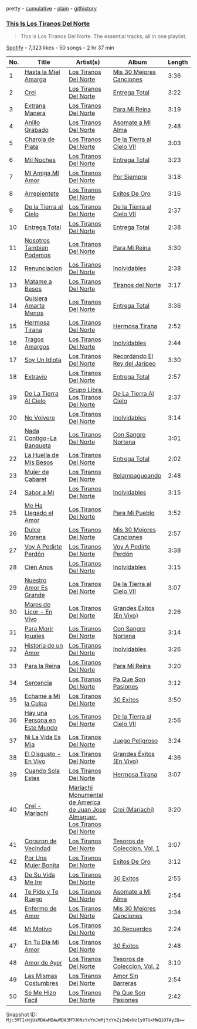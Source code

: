 pretty - [cumulative](/playlists/cumulative/37i9dQZF1DZ06evO0Pawqn.md) - [plain](/playlists/plain/37i9dQZF1DZ06evO0Pawqn) - [githistory](https://github.githistory.xyz/mackorone/spotify-playlist-archive/blob/main/playlists/plain/37i9dQZF1DZ06evO0Pawqn)

### [This Is Los Tiranos Del Norte](https://open.spotify.com/playlist/37i9dQZF1DZ06evO0Pawqn)

> This is Los Tiranos Del Norte\. The essential tracks, all in one playlist.

[Spotify](https://open.spotify.com/user/spotify) - 7,323 likes - 50 songs - 2 hr 37 min

| No. | Title | Artist(s) | Album | Length |
|---|---|---|---|---|
| 1 | [Hasta la Miel Amarga](https://open.spotify.com/track/1Q1yISpMwHLn4SMo6VJVaa) | [Los Tiranos Del Norte](https://open.spotify.com/artist/1utHYFInTd5VfFdsshUQ7H) | [Mis 30 Mejores Canciones](https://open.spotify.com/album/5sZ8JHwkEV2s0Dbv0ylSmZ) | 3:36 |
| 2 | [Crei](https://open.spotify.com/track/0gtWrIyzYgRIGjMBBMBEBz) | [Los Tiranos Del Norte](https://open.spotify.com/artist/1utHYFInTd5VfFdsshUQ7H) | [Entrega Total](https://open.spotify.com/album/1ynIsTxuLWB8gcIIOEV4pN) | 3:22 |
| 3 | [Extrana Manera](https://open.spotify.com/track/5vhHAeK0rdm95eoJOf5ZPr) | [Los Tiranos Del Norte](https://open.spotify.com/artist/1utHYFInTd5VfFdsshUQ7H) | [Para Mi Reina](https://open.spotify.com/album/1RhzfA1RNDKFwlwwP3XTeM) | 3:19 |
| 4 | [Anillo Grabado](https://open.spotify.com/track/22AeO4I8LrDlgWVx970V8y) | [Los Tiranos Del Norte](https://open.spotify.com/artist/1utHYFInTd5VfFdsshUQ7H) | [Asomate a Mi Alma](https://open.spotify.com/album/4YBewtZ8JtwPqZT1h7IFph) | 2:48 |
| 5 | [Charola de Plata](https://open.spotify.com/track/5wT6aZvQzOCrESPS34hrXr) | [Los Tiranos Del Norte](https://open.spotify.com/artist/1utHYFInTd5VfFdsshUQ7H) | [De la Tierra al Cielo VII](https://open.spotify.com/album/3gEDDLBunavFzx7qenQPuh) | 3:03 |
| 6 | [Mil Noches](https://open.spotify.com/track/6zUSvQLg0mJsq5p2e8f3bt) | [Los Tiranos Del Norte](https://open.spotify.com/artist/1utHYFInTd5VfFdsshUQ7H) | [Entrega Total](https://open.spotify.com/album/1ynIsTxuLWB8gcIIOEV4pN) | 3:23 |
| 7 | [MI Amiga,MI Amor](https://open.spotify.com/track/6OhVAKo5GdXlSiPsZYqCpZ) | [Los Tiranos Del Norte](https://open.spotify.com/artist/1utHYFInTd5VfFdsshUQ7H) | [Por Siempre](https://open.spotify.com/album/6DrYJjF6s1khX4qntiY3ns) | 3:18 |
| 8 | [Arrepientete](https://open.spotify.com/track/0FagG8oiMGPW99LZspwr8Y) | [Los Tiranos Del Norte](https://open.spotify.com/artist/1utHYFInTd5VfFdsshUQ7H) | [Exitos De Oro](https://open.spotify.com/album/5gP2oZWJVWOCrEBH1pZRrZ) | 3:16 |
| 9 | [De la Tierra al Cielo](https://open.spotify.com/track/1z45rHA0VeDLRrvxtG5ORF) | [Los Tiranos Del Norte](https://open.spotify.com/artist/1utHYFInTd5VfFdsshUQ7H) | [De la Tierra al Cielo VII](https://open.spotify.com/album/3gEDDLBunavFzx7qenQPuh) | 2:37 |
| 10 | [Entrega Total](https://open.spotify.com/track/2o1jz9qLpX8tRffAU5mQ3R) | [Los Tiranos Del Norte](https://open.spotify.com/artist/1utHYFInTd5VfFdsshUQ7H) | [Entrega Total](https://open.spotify.com/album/1ynIsTxuLWB8gcIIOEV4pN) | 2:38 |
| 11 | [Nosotros Tambien Podemos](https://open.spotify.com/track/1umXWFEvEOfwwRcMixe71l) | [Los Tiranos Del Norte](https://open.spotify.com/artist/1utHYFInTd5VfFdsshUQ7H) | [Para Mi Reina](https://open.spotify.com/album/1RhzfA1RNDKFwlwwP3XTeM) | 3:30 |
| 12 | [Renunciacion](https://open.spotify.com/track/5C5rat4IzxN0DbEW0Lp6Hu) | [Los Tiranos Del Norte](https://open.spotify.com/artist/1utHYFInTd5VfFdsshUQ7H) | [Inolvidables](https://open.spotify.com/album/4jBi66BbClFguTlMaPijcr) | 2:38 |
| 13 | [Matame a Besos](https://open.spotify.com/track/0om9GXGwk5d7VNyp0nOSuW) | [Los Tiranos Del Norte](https://open.spotify.com/artist/1utHYFInTd5VfFdsshUQ7H) | [Tiranos del Norte](https://open.spotify.com/album/2N2PsW32lWDtPq1wM8EGKf) | 3:17 |
| 14 | [Quisiera Amarte Menos](https://open.spotify.com/track/0QTX4cAhxpHO4o8zEin8jn) | [Los Tiranos Del Norte](https://open.spotify.com/artist/1utHYFInTd5VfFdsshUQ7H) | [Entrega Total](https://open.spotify.com/album/1ynIsTxuLWB8gcIIOEV4pN) | 3:36 |
| 15 | [Hermosa Tirana](https://open.spotify.com/track/42jgtQjhL2Qu5nbZKUSO7Q) | [Los Tiranos Del Norte](https://open.spotify.com/artist/1utHYFInTd5VfFdsshUQ7H) | [Hermosa Tirana](https://open.spotify.com/album/6L69NftVVtlSbBjaegb0Jn) | 2:52 |
| 16 | [Tragos Amargos](https://open.spotify.com/track/53qTj9XcdiKPwIuakXo5dv) | [Los Tiranos Del Norte](https://open.spotify.com/artist/1utHYFInTd5VfFdsshUQ7H) | [Inolvidables](https://open.spotify.com/album/4jBi66BbClFguTlMaPijcr) | 2:44 |
| 17 | [Soy Un Idiota](https://open.spotify.com/track/3yXnPAGiq8MKG3Iyoi6m4t) | [Los Tiranos Del Norte](https://open.spotify.com/artist/1utHYFInTd5VfFdsshUQ7H) | [Recordando El Rey del Jaripeo](https://open.spotify.com/album/56kxugaFhb0Xb4siHyFNz9) | 3:30 |
| 18 | [Extravio](https://open.spotify.com/track/4WpmldTXZXmy2n2SQi3HQE) | [Los Tiranos Del Norte](https://open.spotify.com/artist/1utHYFInTd5VfFdsshUQ7H) | [Entrega Total](https://open.spotify.com/album/1ynIsTxuLWB8gcIIOEV4pN) | 2:57 |
| 19 | [De La Tierra Al Cielo](https://open.spotify.com/track/1pVu9Epwe1gdQ4aeHcW5QO) | [Grupo Libra](https://open.spotify.com/artist/7A0dBf6Uyh5G1rW7Rh84Dt), [Los Tiranos Del Norte](https://open.spotify.com/artist/1utHYFInTd5VfFdsshUQ7H) | [De La Tierra Al Cielo](https://open.spotify.com/album/26ituv9NGfhhNkAU68BnHd) | 2:37 |
| 20 | [No Volvere](https://open.spotify.com/track/5jLZIaTwQbjCmnVUwayk70) | [Los Tiranos Del Norte](https://open.spotify.com/artist/1utHYFInTd5VfFdsshUQ7H) | [Inolvidables](https://open.spotify.com/album/4jBi66BbClFguTlMaPijcr) | 3:14 |
| 21 | [Nada Contigo\-La Banqueta](https://open.spotify.com/track/1Iycx5kO4ncISwHfC46vnF) | [Los Tiranos Del Norte](https://open.spotify.com/artist/1utHYFInTd5VfFdsshUQ7H) | [Con Sangre Nortena](https://open.spotify.com/album/34hVlKjJ6JvQN9b7p1tTCr) | 3:01 |
| 22 | [La Huella de Mis Besos](https://open.spotify.com/track/0I6sTG0nOH92inb6TmXqgw) | [Los Tiranos Del Norte](https://open.spotify.com/artist/1utHYFInTd5VfFdsshUQ7H) | [Entrega Total](https://open.spotify.com/album/1ynIsTxuLWB8gcIIOEV4pN) | 2:02 |
| 23 | [Mujer de Cabaret](https://open.spotify.com/track/4VVUDVHPWN4xH3scjU465w) | [Los Tiranos Del Norte](https://open.spotify.com/artist/1utHYFInTd5VfFdsshUQ7H) | [Relampagueando](https://open.spotify.com/album/5HLgQtnZbcqiT59ktqtWae) | 2:48 |
| 24 | [Sabor a Mi](https://open.spotify.com/track/0yaZWlPAoBm3iyQa8F3k4X) | [Los Tiranos Del Norte](https://open.spotify.com/artist/1utHYFInTd5VfFdsshUQ7H) | [Inolvidables](https://open.spotify.com/album/4jBi66BbClFguTlMaPijcr) | 3:15 |
| 25 | [Me Ha Llegado el Amor](https://open.spotify.com/track/31j4yUg8cOyaoSeM104lRf) | [Los Tiranos Del Norte](https://open.spotify.com/artist/1utHYFInTd5VfFdsshUQ7H) | [Para Mi Pueblo](https://open.spotify.com/album/0Kq5vvguGWYRyftSzsr7eI) | 3:52 |
| 26 | [Dulce Morena](https://open.spotify.com/track/409X5sXZG9PIbFSD2aic7S) | [Los Tiranos Del Norte](https://open.spotify.com/artist/1utHYFInTd5VfFdsshUQ7H) | [Mis 30 Mejores Canciones](https://open.spotify.com/album/5sZ8JHwkEV2s0Dbv0ylSmZ) | 2:57 |
| 27 | [Voy A Pedirte Perdón](https://open.spotify.com/track/4sZTj0NhsOlDUeoWT1FS1R) | [Los Tiranos Del Norte](https://open.spotify.com/artist/1utHYFInTd5VfFdsshUQ7H) | [Voy A Pedirte Perdón](https://open.spotify.com/album/3aedPb0XrY7mikfdPjmCy6) | 3:38 |
| 28 | [Cien Anos](https://open.spotify.com/track/0XmHMVZqUcIEGEFwNWcB2L) | [Los Tiranos Del Norte](https://open.spotify.com/artist/1utHYFInTd5VfFdsshUQ7H) | [Inolvidables](https://open.spotify.com/album/4jBi66BbClFguTlMaPijcr) | 3:15 |
| 29 | [Nuestro Amor Es Grande](https://open.spotify.com/track/4vLBtIwx14pBMasSo7DTNc) | [Los Tiranos Del Norte](https://open.spotify.com/artist/1utHYFInTd5VfFdsshUQ7H) | [De la Tierra al Cielo VII](https://open.spotify.com/album/3gEDDLBunavFzx7qenQPuh) | 3:07 |
| 30 | [Mares de Licor \- En Vivo](https://open.spotify.com/track/0TEVzhoz8bTA6vhOLM7c2m) | [Los Tiranos Del Norte](https://open.spotify.com/artist/1utHYFInTd5VfFdsshUQ7H) | [Grandes Éxitos \(En Vivo\)](https://open.spotify.com/album/7pEcnufaP1g1YEEXHUEQM0) | 2:26 |
| 31 | [Para Morir Iguales](https://open.spotify.com/track/4toc0zrnlmaPUTeo9YKD5w) | [Los Tiranos Del Norte](https://open.spotify.com/artist/1utHYFInTd5VfFdsshUQ7H) | [Con Sangre Nortena](https://open.spotify.com/album/34hVlKjJ6JvQN9b7p1tTCr) | 3:14 |
| 32 | [Historia de un Amor](https://open.spotify.com/track/1ml853VvNJ960JkbfHSvyN) | [Los Tiranos Del Norte](https://open.spotify.com/artist/1utHYFInTd5VfFdsshUQ7H) | [Inolvidables](https://open.spotify.com/album/4jBi66BbClFguTlMaPijcr) | 3:26 |
| 33 | [Para la Reina](https://open.spotify.com/track/5Ok9Oqj5HAvIfcbfMt6vPc) | [Los Tiranos Del Norte](https://open.spotify.com/artist/1utHYFInTd5VfFdsshUQ7H) | [Para Mi Reina](https://open.spotify.com/album/1RhzfA1RNDKFwlwwP3XTeM) | 3:20 |
| 34 | [Sentencia](https://open.spotify.com/track/0A68MP0eyN498lCVN1xi1s) | [Los Tiranos Del Norte](https://open.spotify.com/artist/1utHYFInTd5VfFdsshUQ7H) | [Pa Que Son Pasiones](https://open.spotify.com/album/01yx9SBrqS2cmbXdGZ52Ze) | 3:12 |
| 35 | [Echame a Mi la Culpa](https://open.spotify.com/track/511ZpnhnfDK6payDHFkIpp) | [Los Tiranos Del Norte](https://open.spotify.com/artist/1utHYFInTd5VfFdsshUQ7H) | [30 Exitos](https://open.spotify.com/album/5z9l5t8x9UDOWOMKWSBXz9) | 3:50 |
| 36 | [Hay una Persona en Este Mundo](https://open.spotify.com/track/73KDGz61qi7byZhoi0mX5p) | [Los Tiranos Del Norte](https://open.spotify.com/artist/1utHYFInTd5VfFdsshUQ7H) | [De la Tierra al Cielo VII](https://open.spotify.com/album/3gEDDLBunavFzx7qenQPuh) | 2:56 |
| 37 | [Ni La Vida Es Mia](https://open.spotify.com/track/328esIvzI95ilj8G26ilbT) | [Los Tiranos Del Norte](https://open.spotify.com/artist/1utHYFInTd5VfFdsshUQ7H) | [Juego Peligroso](https://open.spotify.com/album/11dW5IqcLzDkruN3LtyQvN) | 3:24 |
| 38 | [El Disgusto \- En Vivo](https://open.spotify.com/track/0tYh79KyyAMOWl32wsAT4T) | [Los Tiranos Del Norte](https://open.spotify.com/artist/1utHYFInTd5VfFdsshUQ7H) | [Grandes Éxitos \(En Vivo\)](https://open.spotify.com/album/7pEcnufaP1g1YEEXHUEQM0) | 4:36 |
| 39 | [Cuando Sola Estes](https://open.spotify.com/track/67ZW7fVVWWhN2D9SQxOTxv) | [Los Tiranos Del Norte](https://open.spotify.com/artist/1utHYFInTd5VfFdsshUQ7H) | [Hermosa Tirana](https://open.spotify.com/album/6L69NftVVtlSbBjaegb0Jn) | 3:07 |
| 40 | [Creí \- Mariachi](https://open.spotify.com/track/4m0RdfKa9DcrhjdRJ00Iaz) | [Mariachi Monumental de America de Juan Jose Almaguer](https://open.spotify.com/artist/7nXvS0SJ0VDjfFF1T7Uqqw), [Los Tiranos Del Norte](https://open.spotify.com/artist/1utHYFInTd5VfFdsshUQ7H) | [Creí \(Mariachi\)](https://open.spotify.com/album/3UoiTiRgEpwKYAjVkVrxM5) | 3:20 |
| 41 | [Corazon de Vecindad](https://open.spotify.com/track/56tdpVNcEEwCTIvaZRlRk9) | [Los Tiranos Del Norte](https://open.spotify.com/artist/1utHYFInTd5VfFdsshUQ7H) | [Tesoros de Coleccion, Vol\. 1](https://open.spotify.com/album/43YQOZfMDgWtqa2LZ7R7eR) | 3:07 |
| 42 | [Por Una Mujer Bonita](https://open.spotify.com/track/39AnTZLp0oKSewkKjFZ6Jv) | [Los Tiranos Del Norte](https://open.spotify.com/artist/1utHYFInTd5VfFdsshUQ7H) | [Exitos De Oro](https://open.spotify.com/album/5gP2oZWJVWOCrEBH1pZRrZ) | 3:12 |
| 43 | [De Su Vida Me Ire](https://open.spotify.com/track/0f8rDxZO2XwFI3bQ1iV1Df) | [Los Tiranos Del Norte](https://open.spotify.com/artist/1utHYFInTd5VfFdsshUQ7H) | [30 Exitos](https://open.spotify.com/album/5z9l5t8x9UDOWOMKWSBXz9) | 2:55 |
| 44 | [Te Pido y Te Ruego](https://open.spotify.com/track/7CP4iGgVAKJvK2ZZbL7Kqi) | [Los Tiranos Del Norte](https://open.spotify.com/artist/1utHYFInTd5VfFdsshUQ7H) | [Asomate a Mi Alma](https://open.spotify.com/album/4YBewtZ8JtwPqZT1h7IFph) | 2:54 |
| 45 | [Enfermo de Amor](https://open.spotify.com/track/4V7PEffhhn8bUwS8HUkPdQ) | [Los Tiranos Del Norte](https://open.spotify.com/artist/1utHYFInTd5VfFdsshUQ7H) | [Mis 30 Mejores Canciones](https://open.spotify.com/album/5sZ8JHwkEV2s0Dbv0ylSmZ) | 3:34 |
| 46 | [Mi Motivo](https://open.spotify.com/track/2WNGl9oCqUNyQb791qIJgy) | [Los Tiranos Del Norte](https://open.spotify.com/artist/1utHYFInTd5VfFdsshUQ7H) | [30 Recuerdos](https://open.spotify.com/album/5P7MPSn2HSQq1JCz2mK1eD) | 2:24 |
| 47 | [En Tu Dia Mi Amor](https://open.spotify.com/track/5LbIiAoIKLBOFSvj3WdqV8) | [Los Tiranos Del Norte](https://open.spotify.com/artist/1utHYFInTd5VfFdsshUQ7H) | [30 Exitos](https://open.spotify.com/album/5z9l5t8x9UDOWOMKWSBXz9) | 2:48 |
| 48 | [Amor de Ayer](https://open.spotify.com/track/0owdTmklmyKpjCJwoIDD0l) | [Los Tiranos Del Norte](https://open.spotify.com/artist/1utHYFInTd5VfFdsshUQ7H) | [Tesoros de Coleccion, Vol\. 2](https://open.spotify.com/album/1KxMT0hlHsrGLSO1gvVFYD) | 3:10 |
| 49 | [Las Mismas Costumbres](https://open.spotify.com/track/5L6gQi0avt8xWO9fVd81SH) | [Los Tiranos Del Norte](https://open.spotify.com/artist/1utHYFInTd5VfFdsshUQ7H) | [Amor Sin Barreras](https://open.spotify.com/album/0YIdmynE6PnOMGaB0q5eSi) | 2:54 |
| 50 | [Se Me Hizo Facil](https://open.spotify.com/track/2aLcE8XA2Szi6lbhfeVBXW) | [Los Tiranos Del Norte](https://open.spotify.com/artist/1utHYFInTd5VfFdsshUQ7H) | [Pa Que Son Pasiones](https://open.spotify.com/album/01yx9SBrqS2cmbXdGZ52Ze) | 2:42 |

Snapshot ID: `Mjc3MTIxNjUsMDAwMDAwMDA3MTU0NzYxYmJmMjYxYmZjZmQxNzIyOTUxMWQ1OTAyZQ==`
